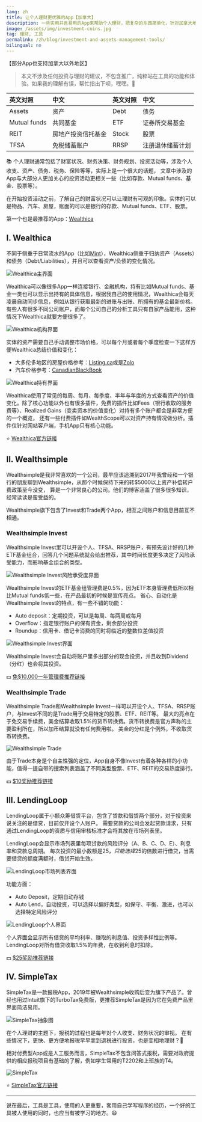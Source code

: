 ```yaml
---
lang: zh
title: 让个人理财更优雅的App【加拿大】
description: 一些实用并且易用的App来帮助个人理财，把复杂的东西简单化，针对加拿大地区
image: /assets/img/investment-coins.jpg
tag: 理财, 工具
permalink: /zh/blog/investment-and-assets-management-tools/
bilingual: no
---
```


【部分App也支持加拿大以外地区】

> 本文不涉及任何投资与理财的建议，不包含推广，纯粹站在工具的功能和体验。如果我的理解有误，帮忙指出下呗，嘿嘿。:see_no_evil:

| 英文对照 | 中文 | 英文对照 | 中文 |
| :--- |:--- | :--- | :--- |
| Assets | 资产 | Debt | 债务 |
| Mutual funds | 共同基金 | ETF | 证券所交易基金 |
| REIT | 房地产投资信托基金 | Stock | 股票 |
| TFSA | 免税储蓄账户 | RRSP | 注册退休储蓄计划 |

:books: 个人理财通常包括了财富状况、财务决策、财务规划、投资活动等，涉及个人收支、资产、债务、税务、保险等等，实际上是一个很大的话题，
文章中涉及的App与大部分人更加关心的投资活动更相关一些（比如存款、Mutual funds、基金、股票等）。

在开始投资活动之前，了解自己的财富状况可以让理财有可观的印象。实体的可以是物品、汽车、房屋，账面的可以是银行的存款、Mutual funds、ETF、股票。

第一个也是最推荐的App：[Wealthica](https://wealthica.com)

## I. Wealthica

不同于侧重于日常流水的App（比如[Mint](https://mint.intuit.com)），Wealthica侧重于归纳资产（Assets）和债务（Debt/Liabilities），并且可以查看资产/负债的变化情况。

![Wealthica主界面](/assets/img/wealthica-dashboard-screenshot.jpg)

Wealthica可以像很多App一样连接银行、金融机构，持有比如Mutual funds、基金一类也可以显示出持有的具体信息，根据我自己的使用情况，Wealthica会每天凌晨自动同步信息，例如从银行获取最新的进账与出账、所拥有的基金最新价格。
有些人有很多不同公司账户，而每个公司自己的分析工具只有自家产品能用，这种情况下Wealthica就要方便很多了。

![Wealthica机构界面](/assets/img/wealthica-institution-screenshot.jpg)

实体的资产需要自己手动调整市场价格，可以每个月或者每个季度检查一下这样方便Wealthica总结价值和变化：
- 大多伦多地区的房屋价格参考：[Listing.ca](https://listing.ca)或是[Zolo](https://www.zolo.ca/how-much-is-my-home-worth)
- 汽车价格参考：[CanadianBlackBook](https://www.canadianblackbook.com)

![Wealthica持有界面](/assets/img/wealthica-holdings-screenshot.jpg)

Wealthica使用了常见的每周、每月、每季度、半年与年度的方式查看资产的价值变化。除了核心功能以外也有很多插件，免费的插件比如Fees（银行收取的服务费等）、Realized Gains（变卖资本的价值变化）对持有多个账户都会是非常方便的一个概览，
还有一些付费插件如WealthScope可以对资产持有情况做分析。插件仅针对网站客户端，手机App只有核心功能。

:star: [Wealthica官方链接](https://wealthica.com)

## II. Wealthsimple

Wealthsimple是我非常喜欢的一个公司，最早应该追溯到2017年我曾经和一个银行的朋友聊到Wealthsimple，从那个时候保持下来的转$5000以上资产补偿转户费政策至今没变，
算是一个非常良心的公司。他们的博客涵盖了很多很多知识，经常读读是蛮受益的。

Wealthsimple旗下包含了Invest和Trade两个App，相互之间账户和信息目前互不相通。

### Wealthsimple Invest

Wealthsimple Invest里可以开设个人、TFSA、RRSP账户，有预先设计好的几种ETF基金组合，回答几个问题系统就会给出推荐，其中时间长度更多决定了风险承受能力，而影响基金组合的类型。

![Wealthsimple Invest风险承受度界面](/assets/img/wealthsimple-invest-portfolio-screenshot.jpg)

Wealthsimple Invest的ETF基金组管理费是0.5%，因为ETF本身管理费低所以相比Mutual funds低一些，在产品最初的时候是宣传亮点。
省心、自动化是Wealthsimple Invest的特点，有一些不错的功能：
- Auto deposit：定期投资，可以是每周、每两周或每月
- Overflow：指定银行账户的保有资金，剩余部分投资
- Roundup：信用卡、借记卡消费的同时将临近的整数位差值投资

![Wealthsimple Invest界面](/assets/img/wealthsimple-invest-screenshot.jpg)

Wealthsimple Invest会自动将账户里多出部分的现金投资，并且收到Dividend（分红）也会将其投资。

:dollar: [免$10,000一年管理费推荐链接](https://wealthsimple.com/invite/SN5M6Q)

### Wealthsimple Trade

Wealthsimple Trade和Wealthsimple Invest一样可以开设个人、TFSA、RRSP账户，与Invest不同的是Trade用于交易特定的股票、ETF、REIT等。
最大的亮点在于免交易手续费，美金结算收取1.5%的货币转换费。货币转换费是官方声称的主要盈利所在，所以加币结算就没有任何费用啦。
美金的分红是个例外，不收取货币转换费。

![Wealthsimple Trade](/assets/img/wealthsimple-trade-screenshot.jpg)

由于Trade本身是个自主性强的定位，App自身不像Invest有着各种各样的小功能，值得一提自带的搜索列表涵盖了不同类型股票、ETF、REIT的交易热度排行。

:dollar: [$10奖励推荐链接](https://my.wealthsimple.com/app/public/trade-referral-signup?code=TDL0AQ)

## III. LendingLoop

LendingLoop属于小额众筹借贷平台，包含了贷款和借贷两个部分，对于投资来说关注的是借贷，目前仅开设个人账户。
需要贷款的公司会发起贷款请求，只有通过LendingLoop的资质与信用审核标准才会将其放在市场列表里。

LendingLoop会显示市场列表里每项贷款的风险评分（A、B、C、D、E）、利息率和贷款总周期。
每次投资的最小数额是$25，只能选择$25的倍数进行借贷，当需要借贷的额度满额时，借贷开始生效。

![LendingLoop市场列表界面](/assets/img/lendingloop-market-list-screenshot.jpg)

功能方面：
- Auto Deposit，定期自动存钱
- Auto Lend，自动投资，可以选择以偏好类型，如保守、平衡、激进，也可以选择特定风险评分

![LendingLoop个人界面](/assets/img/lendingloop-dashboard-screenshot.jpg)

个人界面会显示所有借贷的平均利率、赚取的利息值、投资多样性比例等。LendingLoop对所有借贷收取1.5%的年费，在收到利息时扣除。

:dollar: [$25奖励推荐链接](https://my.lendingloop.ca/lenders/retail_lenders/registrations/new?code=1d3853)

## IV. SimpleTax

SimpleTax是一款报税App，2019年被Wealthsimple收购后变为旗下产品了。曾经也用过Intuit旗下的TurboTax免费版，更推荐SimpleTax是因为它在免费产品里界面简洁易用。

![SimpleTax抽象图](/assets/img/simpletax-abstract-screenshot.jpg)

在个人理财的主题下，报税的过程也是每年对个人收支、财务状况的审视。
在有些情况下，更快、更方便地报税早早拿到退税进行投资，也是变相地理财？:monkey:

相对付费型App或是人工服务而言，SimpleTax不包含问答式报税，需要对政府提供的相应报税项目有基础的了解，例如学生常用的T2202和上班族的T4。

![SimpleTax](/assets/img/simpletax-screenshot.jpg)

:star: [SimpleTax官方链接](https://simpletax.ca)

-----

说在最后，工具是工具，使用的人更重要，套用自己学写程序的经历，一个好的工具被人使用的同时，也应当有被学习的地方。:smile:
